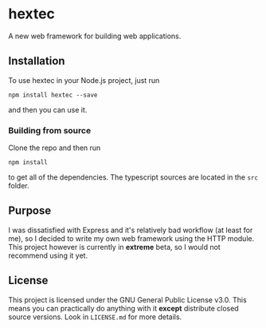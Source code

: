 # hextec

A new web framework for building web applications.

## Installation

To use hextec in your Node.js project, just run

```
npm install hextec --save
```

and then you can use it.

### Building from source

Clone the repo and then run

```
npm install
```

to get all of the dependencies. The typescript sources are located in the `src` folder.

## Purpose

I was dissatisfied with Express and it's relatively bad workflow (at least for me), so I decided to write my own web framework using the HTTP module. This project however is currently in **extreme** beta, so I would not recommend using it yet.

## License

This project is licensed under the GNU General Public License v3.0. This means you can practically do anything with it **except** distribute closed source versions. Look in `LICENSE.md` for more details.
